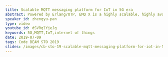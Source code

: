 ```yaml
---
title: Scalable MQTT messaging platform for IoT in 5G era
abstract: Powered by Erlang/OTP, EMQ X is a highly scalable, highly available distributed message broker for most IoT applications as well as M2M and mobile applications, applicable virtually everywhere. An EMQ X cluster can handle up to tens of millions of connections. Today, thousands of enterprise users, including 10+ fortune 500 companies, are using EMQ X connecting more than 50 million devices.
speaker_id: zhengyu-pan
type: video
youtube_id: dSVRqlYjeJg
keywords: 5G,MQTT,IoT,internet of things
date: 2019-07-09
tags: Code BEAM STO 2019
slides: /images/cb-sto-19-scalable-mqtt-messaging-platform-for-iot-in-5g-era-zhengyu-pan-compressed.pdf
---
```


